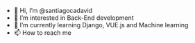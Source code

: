 - 👋 Hi, I’m @santiagocadavid
- 👀 I’m interested in Back-End development
- 🌱 I’m currently learning Django, VUE.js and Machine learning
- 📫 How to reach me 

<!---
santiagocadavid/santiagocadavid is a ✨ special ✨ repository because its `README.md` (this file) appears on your GitHub profile.
You can click the Preview link to take a look at your changes.
--->
